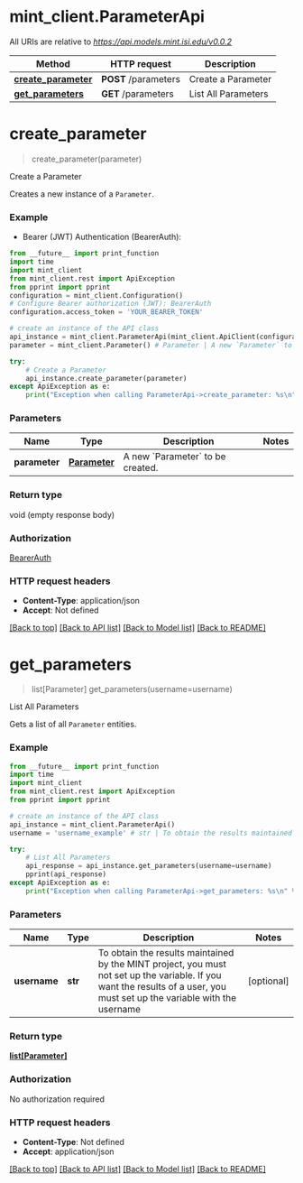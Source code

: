 # mint_client.ParameterApi

All URIs are relative to *https://api.models.mint.isi.edu/v0.0.2*

Method | HTTP request | Description
------------- | ------------- | -------------
[**create_parameter**](ParameterApi.md#create_parameter) | **POST** /parameters | Create a Parameter
[**get_parameters**](ParameterApi.md#get_parameters) | **GET** /parameters | List All Parameters


# **create_parameter**
> create_parameter(parameter)

Create a Parameter

Creates a new instance of a `Parameter`.

### Example

* Bearer (JWT) Authentication (BearerAuth):
```python
from __future__ import print_function
import time
import mint_client
from mint_client.rest import ApiException
from pprint import pprint
configuration = mint_client.Configuration()
# Configure Bearer authorization (JWT): BearerAuth
configuration.access_token = 'YOUR_BEARER_TOKEN'

# create an instance of the API class
api_instance = mint_client.ParameterApi(mint_client.ApiClient(configuration))
parameter = mint_client.Parameter() # Parameter | A new `Parameter` to be created.

try:
    # Create a Parameter
    api_instance.create_parameter(parameter)
except ApiException as e:
    print("Exception when calling ParameterApi->create_parameter: %s\n" % e)
```

### Parameters

Name | Type | Description  | Notes
------------- | ------------- | ------------- | -------------
 **parameter** | [**Parameter**](Parameter.md)| A new &#x60;Parameter&#x60; to be created. | 

### Return type

void (empty response body)

### Authorization

[BearerAuth](../README.md#BearerAuth)

### HTTP request headers

 - **Content-Type**: application/json
 - **Accept**: Not defined

[[Back to top]](#) [[Back to API list]](../README.md#documentation-for-api-endpoints) [[Back to Model list]](../README.md#documentation-for-models) [[Back to README]](../README.md)

# **get_parameters**
> list[Parameter] get_parameters(username=username)

List All Parameters

Gets a list of all `Parameter` entities.

### Example

```python
from __future__ import print_function
import time
import mint_client
from mint_client.rest import ApiException
from pprint import pprint

# create an instance of the API class
api_instance = mint_client.ParameterApi()
username = 'username_example' # str | To obtain the results maintained by the MINT project, you must not set up the variable. If you want the results of a user, you must set up the variable with the username (optional)

try:
    # List All Parameters
    api_response = api_instance.get_parameters(username=username)
    pprint(api_response)
except ApiException as e:
    print("Exception when calling ParameterApi->get_parameters: %s\n" % e)
```

### Parameters

Name | Type | Description  | Notes
------------- | ------------- | ------------- | -------------
 **username** | **str**| To obtain the results maintained by the MINT project, you must not set up the variable. If you want the results of a user, you must set up the variable with the username | [optional] 

### Return type

[**list[Parameter]**](Parameter.md)

### Authorization

No authorization required

### HTTP request headers

 - **Content-Type**: Not defined
 - **Accept**: application/json

[[Back to top]](#) [[Back to API list]](../README.md#documentation-for-api-endpoints) [[Back to Model list]](../README.md#documentation-for-models) [[Back to README]](../README.md)

